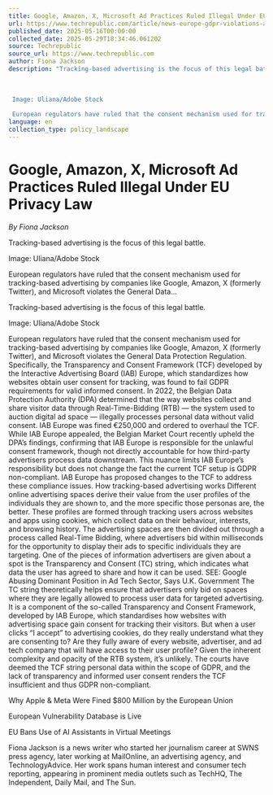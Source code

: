 ```yaml
---
title: Google, Amazon, X, Microsoft Ad Practices Ruled Illegal Under EU Privacy Law
url: https://www.techrepublic.com/article/news-europe-gdpr-violations-ads-microsoft-google-amazon-x/
published_date: 2025-05-16T00:00:00
collected_date: 2025-05-29T18:34:46.061202
source: Techrepublic
source_url: https://www.techrepublic.com
author: Fiona Jackson
description: "Tracking-based advertising is the focus of this legal battle. 
 
 
 
 Image: Uliana/Adobe Stock 
 
 European regulators have ruled that the consent mechanism used for tracking-based advertising by companies like Google, Amazon, X (formerly Twitter), and Microsoft violates the General Data..."
language: en
collection_type: policy_landscape
---
```


# Google, Amazon, X, Microsoft Ad Practices Ruled Illegal Under EU Privacy Law

*By Fiona Jackson*

Tracking-based advertising is the focus of this legal battle. 
 
 
 
 Image: Uliana/Adobe Stock 
 
 European regulators have ruled that the consent mechanism used for tracking-based advertising by companies like Google, Amazon, X (formerly Twitter), and Microsoft violates the General Data...

Tracking-based advertising is the focus of this legal battle.

Image: Uliana/Adobe Stock 
 
 European regulators have ruled that the consent mechanism used for tracking-based advertising by companies like Google, Amazon, X (formerly Twitter), and Microsoft violates the General Data Protection Regulation. Specifically, the Transparency and Consent Framework (TCF) developed by the Interactive Advertising Board (IAB) Europe, which standardizes how websites obtain user consent for tracking, was found to fail GDPR requirements for valid informed consent. 
 In 2022, the Belgian Data Protection Authority (DPA) determined that the way websites collect and share visitor data through Real-Time-Bidding (RTB) — the system used to auction digital ad space — illegally processes personal data without valid consent. IAB Europe was fined €250,000 and ordered to overhaul the TCF. 
 While IAB Europe appealed, the Belgian Market Court recently upheld the DPA’s findings, confirming that IAB Europe is responsible for the unlawful consent framework, though not directly accountable for how third-party advertisers process data downstream. This nuance limits IAB Europe’s responsibility but does not change the fact the current TCF setup is GDPR non-compliant. 
 IAB Europe has proposed changes to the TCF to address these compliance issues. 
 How tracking-based advertising works 
 Different online advertising spaces derive their value from the user profiles of the individuals they are shown to, and the more specific those personas are, the better. These profiles are formed through tracking users across websites and apps using cookies, which collect data on their behaviour, interests, and browsing history. 
 The advertising spaces are then divided out through a process called Real-Time Bidding, where advertisers bid within milliseconds for the opportunity to display their ads to specific individuals they are targeting. One of the pieces of information advertisers are given about a spot is the Transparency and Consent (TC) string, which indicates what data the user has agreed to share and how it can be used. 
 SEE: Google Abusing Dominant Position in Ad Tech Sector, Says U.K. Government 
 The TC string theoretically helps ensure that advertisers only bid on spaces where they are legally allowed to process user data for targeted advertising. It is a component of the so-called Transparency and Consent Framework, developed by IAB Europe, which standardises how websites with advertising space gain consent for tracking their visitors. 
 But when a user clicks “I accept” to advertising cookies, do they really understand what they are consenting to? Are they fully aware of every website, advertiser, and ad tech company that will have access to their user profile? Given the inherent complexity and opacity of the RTB system, it’s unlikely. The courts have deemed the TCF string personal data within the scope of GDPR, and the lack of transparency and informed user consent renders the TCF insufficient and thus GDPR non-compliant.

Why Apple &amp; Meta Were Fined $800 Million by the European Union

European Vulnerability Database is Live

EU Bans Use of AI Assistants in Virtual Meetings

Fiona Jackson is a news writer who started her journalism career at SWNS press agency, later working at MailOnline, an advertising agency, and TechnologyAdvice. Her work spans human interest and consumer tech reporting, appearing in prominent media outlets such as TechHQ, The Independent, Daily Mail, and The Sun.